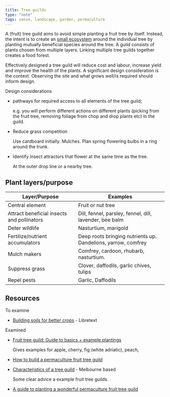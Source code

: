 ```yaml
---
title: Tree guilds
type: "note"
tags: sense, landscape, garden, permaculture
---
```




A (fruit) tree guild aims to avoid simple planting a fruit tree by itself. Instead, the intent is to create an [small ecosystem](https://www.tenthacrefarm.com/how-to-build-a-fruit-tree-guild/#ecosystem) around the individual tree by planting mutually beneficial species around the tree. A guild consists of plants chosen from multiple layers. Linking multiple tree guilds together creates a food forest.

Effectively designed a tree guild will reduce cost and labour, increase yield and improve the health of the plants. A significant design consideration is the context. Observing the site and what grows well/is required should inform design.

Design considerations

- pathways for required access to all elements of the tree guild;

    e.g. you will perform different actions on different plants (picking from the fruit tree, removing foliage from chop and drop plants etc) in the guild.

- Reduce grass competition 

    Use cardboard initially. Mulches. Plan spring flowering bulbs in a ring around the trunk. 

- Identify insect attractors that flower at the same time as the tree.

    At the outer drop line or a nearby tree.

## Plant layers/purpose

| Layer/Purpose | Examples |
| --- | --- |
| Central element | Fruit or nut tree |
| Attract beneficial insects and pollinators | Dill, fennel, parsley, fennel, dill, lavender, bee balm |
| Deter wildlife | Nasturtium, marigold |
| Fertilize/nutrient accumulators | Deep roots bringing nutrients up. Dandelions, yarrow, comfrey |
| Mulch makers | Comfrey, cardoon, rhubarb, nasturtium.|
| Suppress grass | Clover, daffodils, garlic chives, tulips |
| Repel pests | Garlic, Daffodils |



## Resources

To examine

- [Building soils for better crops](https://geo.libretexts.org/Bookshelves/Soil_Science/Building_Soils_for_Better_Crops_-_Ecological_Management_for_Healthy_Soils_4e_(Magdoff_and_van_Es)) - Libretext


Examined

- [Fruit tree guild: Guide to basics + example plantings](https://whyfarmit.com/fruit-tree-guild/)

    Gives examples for apple, cherry, fig (white adriatic), peach,

- [How to build a permaculture fruit tree guild](https://www.tenthacrefarm.com/how-to-build-a-fruit-tree-guild/)
- [Characteristics of a tree guild](https://www.permablitz.net/articles/characteristics-tree-guild/) - Melbourne based

    Some clear advice a example fruit tree guilds.

- [A guide to planting a wonderful permaculture fruit tree guild](https://gardenandhappy.com/fruit-tree-guild/)

